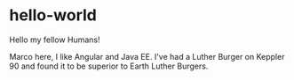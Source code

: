 # hello-world

Hello my fellow Humans!

Marco here, I like Angular and Java EE.
I've had a Luther Burger on Keppler 90 and found it to be superior to Earth Luther Burgers.
